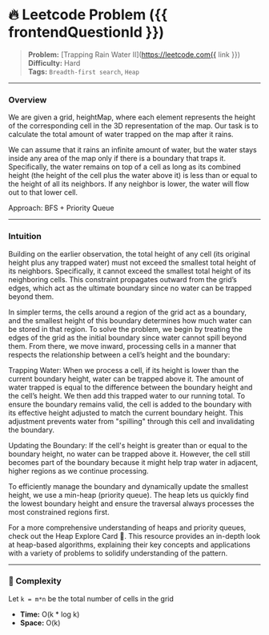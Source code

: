 # 🔥 Leetcode Problem ({{ frontendQuestionId }})

> **Problem:** [Trapping Rain Water II](https://leetcode.com{{ link }})<br />
> **Difficulty:** Hard<br/>
> **Tags:** `Breadth-first search`, `Heap`

---

### Overview

We are given a grid, heightMap, where each element represents the height of the corresponding cell in the 3D representation of the map. Our task is to calculate the total amount of water trapped on the map after it rains.

We can assume that it rains an infinite amount of water, but the water stays inside any area of the map only if there is a boundary that traps it. Specifically, the water remains on top of a cell as long as its combined height (the height of the cell plus the water above it) is less than or equal to the height of all its neighbors. If any neighbor is lower, the water will flow out to that lower cell.

Approach: BFS + Priority Queue

---

### Intuition

Building on the earlier observation, the total height of any cell (its original height plus any trapped water) must not exceed the smallest total height of its neighbors. Specifically, it cannot exceed the smallest total height of its neighboring cells. This constraint propagates outward from the grid’s edges, which act as the ultimate boundary since no water can be trapped beyond them.

In simpler terms, the cells around a region of the grid act as a boundary, and the smallest height of this boundary determines how much water can be stored in that region. To solve the problem, we begin by treating the edges of the grid as the initial boundary since water cannot spill beyond them. From there, we move inward, processing cells in a manner that respects the relationship between a cell’s height and the boundary:

Trapping Water: When we process a cell, if its height is lower than the current boundary height, water can be trapped above it. The amount of water trapped is equal to the difference between the boundary height and the cell’s height. We then add this trapped water to our running total. To ensure the boundary remains valid, the cell is added to the boundary with its effective height adjusted to match the current boundary height. This adjustment prevents water from "spilling" through this cell and invalidating the boundary.

Updating the Boundary: If the cell's height is greater than or equal to the boundary height, no water can be trapped above it. However, the cell still becomes part of the boundary because it might help trap water in adjacent, higher regions as we continue processing.

To efficiently manage the boundary and dynamically update the smallest height, we use a min-heap (priority queue). The heap lets us quickly find the lowest boundary height and ensure the traversal always processes the most constrained regions first.

For a more comprehensive understanding of heaps and priority queues, check out the Heap Explore Card 🔗. This resource provides an in-depth look at heap-based algorithms, explaining their key concepts and applications with a variety of problems to solidify understanding of the pattern.

---

### 🧪 Complexity

Let `k = m*n` be the total number of cells in the grid

- **Time:** O(k * log k)
- **Space:** O(k)